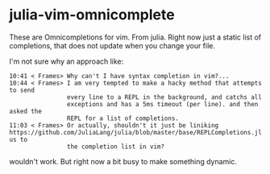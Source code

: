 # julia-vim-omnicomplete
These are Omnicompletions for vim.
From julia.
Right now just a static list of completions, that does not update when you change your file.


I'm not sure why an approach like:


```lang=irc
10:41 < Frames> Why can't I have syntax completion in vim?...
10:44 < Frames> I am very tempted to make a hacky method that attempts to send
                every line to a REPL in the background, and catchs all
                exceptions and has a 5ms timeout (per line). and then asked the
                REPL for a list of completions.
11:03 < Frames> Or actually, shouldn't it just be liniking
https://github.com/JuliaLang/julia/blob/master/base/REPLCompletions.jl us to
                the completion list in vim?
```

wouldn't work.
But right now a bit busy to make something dynamic.
